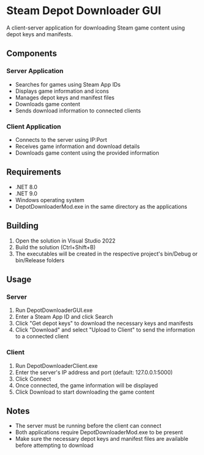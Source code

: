 # Steam Depot Downloader GUI

A client-server application for downloading Steam game content using depot keys and manifests.

## Components

### Server Application
- Searches for games using Steam App IDs
- Displays game information and icons
- Manages depot keys and manifest files
- Downloads game content
- Sends download information to connected clients

### Client Application
- Connects to the server using IP:Port
- Receives game information and download details
- Downloads game content using the provided information

## Requirements
- .NET 8.0
- .NET 9.0
- Windows operating system
- DepotDownloaderMod.exe in the same directory as the applications

## Building
1. Open the solution in Visual Studio 2022
2. Build the solution (Ctrl+Shift+B)
3. The executables will be created in the respective project's bin/Debug or bin/Release folders

## Usage

### Server
1. Run DepotDownloaderGUI.exe
2. Enter a Steam App ID and click Search
3. Click "Get depot keys" to download the necessary keys and manifests
4. Click "Download" and select "Upload to Client" to send the information to a connected client

### Client
1. Run DepotDownloaderClient.exe
2. Enter the server's IP address and port (default: 127.0.0.1:5000)
3. Click Connect
4. Once connected, the game information will be displayed
5. Click Download to start downloading the game content

## Notes
- The server must be running before the client can connect
- Both applications require DepotDownloaderMod.exe to be present
- Make sure the necessary depot keys and manifest files are available before attempting to download
